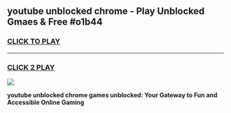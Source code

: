 
## youtube unblocked chrome - Play Unblocked Gmaes & Free #o1b44
<h3>
<a href="https://news.freeplayer.one?title=youtube_unblocked_chrome&ref=03M">CLICK TO PLAY</a></h3>
<hr>

<h3>
<a href="https://news.freeplayer.one?title=youtube_unblocked_chrome&ref=03M">CLICK 2 PLAY</a>
  
</h3>

<a href="https://news.freeplayer.one?title=youtube_unblocked_chrome&ref=03M"><img src="https://clearcache.store/games.png"></a>


**youtube unblocked chrome games unblocked: Your Gateway to Fun and Accessible Online Gaming**

